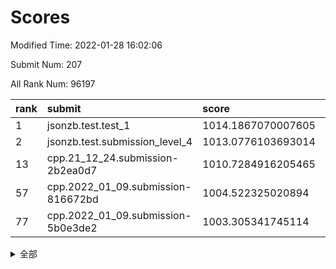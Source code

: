 # Scores

Modified Time: 2022-01-28 16:02:06

Submit Num: 207

All Rank Num: 96197

| rank |               submit               |       score        |       sigma        | pk_num |
| :--- | :--------------------------------- | :----------------- | :----------------- | :----- |
| 1    | jsonzb.test.test_1                 | 1014.1867070007605 | 0.8072414861682828 | 1861   |
| 2    | jsonzb.test.submission_level_4     | 1013.0776103693014 | 0.7812787657707148 | 1857   |
| 13   | cpp.21_12_24.submission-2b2ea0d7   | 1010.7284916205465 | 0.7602849733161479 | 1859   |
| 57   | cpp.2022_01_09.submission-816672bd | 1004.522325020894  | 0.7222648819195056 | 1857   |
| 77   | cpp.2022_01_09.submission-5b0e3de2 | 1003.305341745114  | 0.714652782116042  | 1861   |


<details>
<summary>全部</summary>

| rank |                 submit                 |       score        |       sigma        | pk_num |
| :--- | :------------------------------------- | :----------------- | :----------------- | :----- |
| 1    | jsonzb.test.test_1                     | 1014.1867070007605 | 0.8072414861682828 | 1861   |
| 2    | jsonzb.test.submission_level_4         | 1013.0776103693014 | 0.7812787657707148 | 1857   |
| 3    | gobigger.level_3.submission_level_3_9  | 1012.1381937575505 | 0.7708064825250867 | 1858   |
| 4    | gobigger.level_3.submission_level_3_5  | 1011.5582779765548 | 0.7934304945616393 | 1865   |
| 5    | gobigger.level_3.submission_level_3_13 | 1011.5056554152795 | 0.7619915520049231 | 1861   |
| 6    | gobigger.level_3.submission_level_3_27 | 1011.381848434453  | 0.7381453774255154 | 1860   |
| 7    | gobigger.level_3.submission_level_3_31 | 1011.3421797377929 | 0.7907969288520997 | 1864   |
| 8    | gobigger.level_3.submission_level_3_17 | 1011.1244773607085 | 0.7806355472809876 | 1859   |
| 9    | gobigger.level_3.submission_level_3_39 | 1010.9052632806041 | 0.7551324511251489 | 1852   |
| 10   | gobigger.level_3.submission_level_3_0  | 1010.8965386791091 | 0.7624685031788708 | 1858   |
| 11   | gobigger.level_3.submission_level_3_25 | 1010.8052245867037 | 0.7658479522833291 | 1862   |
| 12   | gobigger.level_3.submission_level_3_21 | 1010.7569119837402 | 0.7554756679997928 | 1860   |
| 13   | cpp.21_12_24.submission-2b2ea0d7       | 1010.7284916205465 | 0.7602849733161479 | 1859   |
| 14   | gobigger.level_3.submission_level_3_42 | 1010.4783827918704 | 0.7854739425666986 | 1859   |
| 15   | gobigger.level_3.submission_level_3_32 | 1010.3082591072931 | 0.7700835412926955 | 1861   |
| 16   | gobigger.level_3.submission_level_3_2  | 1010.2820384841431 | 0.7506956602054613 | 1859   |
| 17   | gobigger.level_3.submission_level_3_4  | 1010.1720676565878 | 0.7527159466102077 | 1861   |
| 18   | gobigger.level_3.submission_level_3_16 | 1010.0952055630295 | 0.7652876945960203 | 1854   |
| 19   | gobigger.level_3.submission_level_3_37 | 1010.015816103859  | 0.7628178647087607 | 1860   |
| 20   | gobigger.level_3.submission_level_3_8  | 1010.0041279103008 | 0.7513630948432074 | 1863   |
| 21   | gobigger.level_3.submission_level_3_49 | 1009.9490070766853 | 0.77054934580369   | 1860   |
| 22   | gobigger.level_3.submission_level_3_10 | 1009.944093852595  | 0.7451218256519719 | 1859   |
| 23   | gobigger.level_3.submission_level_3_40 | 1009.825881484561  | 0.7605461311209183 | 1867   |
| 24   | gobigger.level_3.submission_level_3_19 | 1009.7661848150984 | 0.754104794758865  | 1858   |
| 25   | gobigger.level_3.submission_level_3_29 | 1009.7087393931873 | 0.776181169294811  | 1862   |
| 26   | gobigger.level_3.submission_level_3_34 | 1009.7046353352076 | 0.7695302003371871 | 1857   |
| 27   | gobigger.level_3.submission_level_3_6  | 1009.6940825771461 | 0.7599732130407802 | 1859   |
| 28   | gobigger.level_3.submission_level_3_43 | 1009.6395966953817 | 0.750714196973122  | 1860   |
| 29   | gobigger.level_3.submission_level_3_45 | 1009.5694914423684 | 0.7638062067311931 | 1855   |
| 30   | gobigger.level_3.submission_level_3_11 | 1009.5610105214947 | 0.748440753335134  | 1861   |
| 31   | gobigger.level_3.submission_level_3_22 | 1009.5218751924813 | 0.7539883002451144 | 1856   |
| 32   | gobigger.level_3.submission_level_3_7  | 1009.494003149221  | 0.7498584044526211 | 1851   |
| 33   | gobigger.level_3.submission_level_3_28 | 1009.4459030927529 | 0.7421930283389859 | 1860   |
| 34   | gobigger.level_3.submission_level_3_20 | 1009.4161171069536 | 0.7560132927121437 | 1862   |
| 35   | gobigger.level_3.submission_level_3_38 | 1009.4103743026196 | 0.7614087875385833 | 1859   |
| 36   | gobigger.level_3.submission_level_3_47 | 1009.4061980626352 | 0.7369108493884865 | 1865   |
| 37   | gobigger.level_3.submission_level_3_18 | 1009.3916906762696 | 0.7594816825414238 | 1860   |
| 38   | gobigger.level_3.submission_level_3_26 | 1009.3214283076952 | 0.7534447957659763 | 1854   |
| 39   | gobigger.level_3.submission_level_3_30 | 1009.2899508829927 | 0.7416303362473742 | 1861   |
| 40   | gobigger.level_3.submission_level_3_12 | 1009.1577765210769 | 0.7471459408925288 | 1863   |
| 41   | gobigger.level_3.submission_level_3_3  | 1009.1262463619685 | 0.7642971609871545 | 1855   |
| 42   | gobigger.level_3.submission_level_3_24 | 1009.0866490462264 | 0.74358465262933   | 1862   |
| 43   | gobigger.level_3.submission_level_3_15 | 1009.0585883211148 | 0.7434361323461306 | 1862   |
| 44   | gobigger.level_3.submission_level_3_14 | 1008.9525517746762 | 0.7645659342685414 | 1864   |
| 45   | gobigger.level_3.submission_level_3_36 | 1008.9482291425801 | 0.7365361606575102 | 1863   |
| 46   | gobigger.level_3.submission_level_3_35 | 1008.8804749941936 | 0.7662636206625661 | 1864   |
| 47   | gobigger.level_3.submission_level_3_41 | 1008.8043680027947 | 0.7493126836196143 | 1855   |
| 48   | gobigger.level_3.submission_level_3_1  | 1008.7644738164956 | 0.7379522606873994 | 1859   |
| 49   | gobigger.level_3.submission_level_3_44 | 1008.5430587544251 | 0.7359973239828707 | 1859   |
| 50   | gobigger.level_3.submission_level_3_23 | 1008.484823475391  | 0.7376352374750252 | 1863   |
| 51   | gobigger.level_3.submission_level_3_48 | 1008.476311708775  | 0.741950595093338  | 1857   |
| 52   | gobigger.level_3.submission_level_3_46 | 1008.2202071813985 | 0.7181488147902517 | 1861   |
| 53   | gobigger.level_3.submission_level_3_33 | 1007.9037598269455 | 0.7444544406029379 | 1858   |
| 54   | gobigger.level_1.submission_level_1_32 | 1005.123113674434  | 0.7217088049635074 | 1857   |
| 55   | gobigger.level_1.submission_level_1_5  | 1004.7309179487398 | 0.7182428189984246 | 1856   |
| 56   | gobigger.level_1.submission_level_1_45 | 1004.5823436757292 | 0.7098990245185551 | 1857   |
| 57   | cpp.2022_01_09.submission-816672bd     | 1004.522325020894  | 0.7222648819195056 | 1857   |
| 58   | gobigger.level_1.submission_level_1_0  | 1004.5177804276035 | 0.7280860409943797 | 1859   |
| 59   | gobigger.level_1.submission_level_1_21 | 1004.4735954404268 | 0.7272425686718424 | 1861   |
| 60   | gobigger.level_1.submission_level_1_3  | 1004.459217382282  | 0.7212435608921572 | 1855   |
| 61   | gobigger.level_1.submission_level_1_6  | 1004.2469321408993 | 0.7159937204950737 | 1861   |
| 62   | gobigger.level_1.submission_level_1_20 | 1004.2113727324717 | 0.7350945837659492 | 1862   |
| 63   | gobigger.level_1.submission_level_1_39 | 1004.1094130945976 | 0.7226843214465285 | 1862   |
| 64   | gobigger.level_1.submission_level_1_15 | 1003.9900757141589 | 0.6988858206888351 | 1860   |
| 65   | gobigger.level_1.submission_level_1_16 | 1003.86473480296   | 0.7187187938978044 | 1854   |
| 66   | gobigger.level_1.submission_level_1_17 | 1003.8259554968569 | 0.7192792493122978 | 1857   |
| 67   | gobigger.level_1.submission_level_1_28 | 1003.8174984305722 | 0.7168882215070235 | 1856   |
| 68   | gobigger.level_1.submission_level_1_13 | 1003.7992374629076 | 0.713632387747407  | 1858   |
| 69   | gobigger.level_1.submission_level_1_34 | 1003.77350773902   | 0.7084837577977416 | 1863   |
| 70   | gobigger.level_1.submission_level_1_36 | 1003.7621250908988 | 0.7110194113971767 | 1860   |
| 71   | gobigger.level_1.submission_level_1_11 | 1003.6888883927242 | 0.7161305303424412 | 1858   |
| 72   | gobigger.level_1.submission_level_1_48 | 1003.6792050303728 | 0.7217699977275881 | 1860   |
| 73   | gobigger.level_1.submission_level_1_24 | 1003.6502623485004 | 0.7107323994109622 | 1861   |
| 74   | gobigger.level_1.submission_level_1_49 | 1003.5722852513893 | 0.7201209093976592 | 1863   |
| 75   | gobigger.level_1.submission_level_1_8  | 1003.3550523334793 | 0.7193959236839618 | 1857   |
| 76   | gobigger.level_1.submission_level_1_7  | 1003.3532366792721 | 0.7065785035828086 | 1857   |
| 77   | cpp.2022_01_09.submission-5b0e3de2     | 1003.305341745114  | 0.714652782116042  | 1861   |
| 78   | gobigger.level_1.submission_level_1_37 | 1003.2900400538615 | 0.7071907412532302 | 1859   |
| 79   | gobigger.level_1.submission_level_1_12 | 1003.2859778725509 | 0.721795843954271  | 1855   |
| 80   | gobigger.level_1.submission_level_1_2  | 1003.188676310374  | 0.7132142038259011 | 1861   |
| 81   | gobigger.level_1.submission_level_1_42 | 1003.1762668986374 | 0.7166575612617085 | 1857   |
| 82   | gobigger.level_1.submission_level_1_9  | 1003.125543972617  | 0.7151639861129626 | 1855   |
| 83   | gobigger.level_1.submission_level_1_18 | 1003.0900078030738 | 0.7206951685099658 | 1862   |
| 84   | gobigger.level_1.submission_level_1_27 | 1003.0713590958027 | 0.7084307572349899 | 1858   |
| 85   | gobigger.level_1.submission_level_1_1  | 1002.9967031827208 | 0.7139050316646692 | 1859   |
| 86   | gobigger.level_1.submission_level_1_41 | 1002.9327100976286 | 0.7118605438327757 | 1863   |
| 87   | gobigger.level_1.submission_level_1_33 | 1002.9172396747086 | 0.7216525605964306 | 1854   |
| 88   | gobigger.level_1.submission_level_1_29 | 1002.9064518619762 | 0.7074597979385717 | 1859   |
| 89   | gobigger.level_1.submission_level_1_43 | 1002.8989605066787 | 0.710884356729502  | 1859   |
| 90   | gobigger.level_1.submission_level_1_25 | 1002.8937962244758 | 0.7184086170205721 | 1854   |
| 91   | gobigger.level_1.submission_level_1_44 | 1002.8759108059706 | 0.715343017571949  | 1862   |
| 92   | gobigger.level_1.submission_level_1_22 | 1002.8299188748321 | 0.7169968079824139 | 1860   |
| 93   | gobigger.level_1.submission_level_1_40 | 1002.7222863133546 | 0.7097013971456347 | 1861   |
| 94   | gobigger.level_1.submission_level_1_35 | 1002.7011278233881 | 0.7185905979726399 | 1864   |
| 95   | gobigger.level_1.submission_level_1_30 | 1002.6301891440825 | 0.7122585294618011 | 1856   |
| 96   | gobigger.level_1.submission_level_1_31 | 1002.4672797759342 | 0.7218694454093899 | 1859   |
| 97   | gobigger.level_1.submission_level_1_46 | 1002.431715435416  | 0.7045154578607463 | 1851   |
| 98   | gobigger.level_1.submission_level_1_14 | 1002.3444951234316 | 0.7170582876507691 | 1852   |
| 99   | gobigger.level_1.submission_level_1_19 | 1002.2642180904351 | 0.7071483433188206 | 1858   |
| 100  | gobigger.level_1.submission_level_1_26 | 1002.2210316617476 | 0.714915943041138  | 1857   |
| 101  | gobigger.level_1.submission_level_1_10 | 1002.2074031743268 | 0.7229263237981587 | 1859   |
| 102  | gobigger.level_1.submission_level_1_4  | 1002.0212358384915 | 0.7148822473625448 | 1859   |
| 103  | gobigger.level_1.submission_level_1_23 | 1002.0057713473723 | 0.7213844918515304 | 1861   |
| 104  | gobigger.level_1.submission_level_1_47 | 1001.6161301181234 | 0.7135192263514124 | 1861   |
| 105  | gobigger.level_1.submission_level_1_38 | 1001.0655941732433 | 0.713702655576551  | 1859   |
| 106  | gobigger.random.submission_random_39   | 997.2534986029274  | 0.7101460221660395 | 1858   |
| 107  | gobigger.random.submission_random_37   | 997.1771285704491  | 0.7134700239906323 | 1860   |
| 108  | gobigger.random.submission_random_27   | 997.106879434474   | 0.7030312249395713 | 1858   |
| 109  | gobigger.random.submission_random_28   | 997.0561908097924  | 0.7016060222043844 | 1857   |
| 110  | gobigger.random.submission_random_41   | 997.0554116307619  | 0.7084516257671192 | 1857   |
| 111  | gobigger.random.submission_random_10   | 996.785495710728   | 0.7070242360258543 | 1860   |
| 112  | gobigger.random.submission_random_45   | 996.7795527348483  | 0.7064775358574765 | 1861   |
| 113  | gobigger.random.submission_random_14   | 996.7734094064033  | 0.6961873470722242 | 1858   |
| 114  | gobigger.random.submission_random_23   | 996.7436950792797  | 0.7180945573473084 | 1857   |
| 115  | gobigger.random.submission_random_16   | 996.736079334166   | 0.7135823804943219 | 1858   |
| 116  | gobigger.random.submission_random_29   | 996.7302637624689  | 0.725416943938514  | 1852   |
| 117  | gobigger.random.submission_random_6    | 996.5653928151789  | 0.7074114453321874 | 1861   |
| 118  | gobigger.random.submission_random_21   | 996.5555463407669  | 0.709451803303125  | 1856   |
| 119  | gobigger.random.submission_random_9    | 996.4830502053073  | 0.7190804268725246 | 1857   |
| 120  | gobigger.random.submission_random_18   | 996.4573833749965  | 0.7071912034309767 | 1857   |
| 121  | gobigger.random.submission_random_5    | 996.4189626418308  | 0.7164508779022549 | 1858   |
| 122  | gobigger.random.submission_random_11   | 996.4112879823764  | 0.7110641975982244 | 1862   |
| 123  | gobigger.random.submission_random_0    | 996.3902262796724  | 0.7085839994308876 | 1864   |
| 124  | gobigger.random.submission_random_17   | 996.2323010504939  | 0.7137801236304903 | 1860   |
| 125  | gobigger.random.submission_random_38   | 996.2184296345991  | 0.7002684030108282 | 1856   |
| 126  | gobigger.random.submission_random_48   | 996.1795322917523  | 0.7111822246192019 | 1856   |
| 127  | gobigger.random.submission_random_26   | 996.1503171297562  | 0.701348029832482  | 1856   |
| 128  | gobigger.random.submission_random_19   | 996.1308150650453  | 0.7118011823382822 | 1856   |
| 129  | gobigger.random.submission_random_34   | 996.0802556175089  | 0.7141185736114105 | 1861   |
| 130  | gobigger.random.submission_random_40   | 995.9850573538307  | 0.7060874907932979 | 1863   |
| 131  | gobigger.random.submission_random_30   | 995.964893973431   | 0.7039785857426686 | 1860   |
| 132  | gobigger.random.submission_random_49   | 995.8696098455077  | 0.7168485828382867 | 1857   |
| 133  | gobigger.random.submission_random_36   | 995.859004833419   | 0.709892277055341  | 1861   |
| 134  | gobigger.random.submission_random_33   | 995.8504454273963  | 0.7074525206093989 | 1860   |
| 135  | gobigger.random.submission_random_31   | 995.7929361273901  | 0.7163414370809782 | 1859   |
| 136  | gobigger.random.submission_random_22   | 995.682517725363   | 0.7167290115466427 | 1861   |
| 137  | gobigger.random.submission_random_42   | 995.667403658985   | 0.696133550157046  | 1859   |
| 138  | gobigger.random.submission_random_43   | 995.650190256928   | 0.7123339853665354 | 1858   |
| 139  | gobigger.random.submission_random_46   | 995.6178140773445  | 0.7161009880423477 | 1862   |
| 140  | gobigger.random.submission_random_44   | 995.4997937142568  | 0.7166003383410595 | 1857   |
| 141  | gobigger.random.submission_random_12   | 995.497307548627   | 0.7065135397885268 | 1857   |
| 142  | gobigger.random.submission_random_24   | 995.4903123375757  | 0.7168408532667221 | 1858   |
| 143  | gobigger.random.submission_random_8    | 995.4632127837004  | 0.7198149488465717 | 1853   |
| 144  | gobigger.random.submission_random_4    | 995.4171939706364  | 0.7330861996078829 | 1864   |
| 145  | gobigger.random.submission_random_35   | 995.3553139743237  | 0.716539954003983  | 1860   |
| 146  | gobigger.random.submission_random_7    | 995.3373806949088  | 0.7203829366210597 | 1860   |
| 147  | gobigger.random.submission_random_32   | 995.0237219927023  | 0.7266300597931398 | 1856   |
| 148  | gobigger.random.submission_random_25   | 994.9996215180456  | 0.7157322830845264 | 1862   |
| 149  | gobigger.random.submission_random_13   | 994.99017479109    | 0.7179977750939825 | 1863   |
| 150  | gobigger.random.submission_random_3    | 994.9667838490585  | 0.7058795164665581 | 1857   |
| 151  | gobigger.random.submission_random_2    | 994.9422310017488  | 0.702987708984327  | 1858   |
| 152  | gobigger.random.submission_random_47   | 994.8557592402182  | 0.7154748666338391 | 1858   |
| 153  | gobigger.random.submission_random_1    | 994.8542886927637  | 0.7006034659337257 | 1855   |
| 154  | gobigger.random.submission_random_15   | 994.7427004510052  | 0.7216131723353711 | 1856   |
| 155  | gobigger.random.submission_random_20   | 994.6311917445795  | 0.7149715908737327 | 1864   |
| 156  | gobigger.level_2.submission_level_2_25 | 993.8749138693314  | 0.733679758204168  | 1864   |
| 157  | gobigger.level_2.submission_level_2_40 | 993.6835838830563  | 0.7217067338727856 | 1859   |
| 158  | gobigger.level_2.submission_level_2_32 | 993.6380865104486  | 0.7370351536810887 | 1863   |
| 159  | gobigger.level_2.submission_level_2_34 | 993.4989514824929  | 0.7497996461065518 | 1862   |
| 160  | gobigger.level_2.submission_level_2_15 | 993.4986908223667  | 0.7641199991482028 | 1856   |
| 161  | gobigger.level_2.submission_level_2_48 | 993.387002031758   | 0.7581852464306238 | 1863   |
| 162  | gobigger.level_2.submission_level_2_10 | 993.3819398066184  | 0.7438593023476546 | 1858   |
| 163  | gobigger.level_2.submission_level_2_22 | 993.3675261898246  | 0.731462041031811  | 1862   |
| 164  | gobigger.level_2.submission_level_2_23 | 993.2684431032965  | 0.7202474443257714 | 1858   |
| 165  | gobigger.level_2.submission_level_2_17 | 993.2576406753566  | 0.7353731406341274 | 1855   |
| 166  | gobigger.level_2.submission_level_2_26 | 993.1945885725073  | 0.7304616172222309 | 1857   |
| 167  | gobigger.level_2.submission_level_2_16 | 993.0986612258209  | 0.7339923806042211 | 1858   |
| 168  | gobigger.level_2.submission_level_2_19 | 993.0775064221681  | 0.7459239722724608 | 1855   |
| 169  | gobigger.level_2.submission_level_2_0  | 992.8364386575579  | 0.7402983653884744 | 1857   |
| 170  | gobigger.level_2.submission_level_2_46 | 992.778290510164   | 0.7331309457576587 | 1862   |
| 171  | gobigger.level_2.submission_level_2_3  | 992.7039359876921  | 0.7336948957218976 | 1857   |
| 172  | gobigger.level_2.submission_level_2_1  | 992.6720800465812  | 0.735237001392475  | 1861   |
| 173  | gobigger.level_2.submission_level_2_29 | 992.5723642634882  | 0.7463311899800197 | 1857   |
| 174  | gobigger.level_2.submission_level_2_31 | 992.5108626099227  | 0.7339580565812156 | 1858   |
| 175  | gobigger.level_2.submission_level_2_36 | 992.4296574679062  | 0.7546595249784729 | 1864   |
| 176  | gobigger.level_2.submission_level_2_9  | 992.4294372655153  | 0.7426298777841985 | 1858   |
| 177  | gobigger.level_2.submission_level_2_18 | 992.3169514483709  | 0.7488036104215996 | 1856   |
| 178  | gobigger.level_2.submission_level_2_39 | 992.2954721421398  | 0.7358921830072594 | 1859   |
| 179  | gobigger.level_2.submission_level_2_33 | 992.2467583195097  | 0.7500607088979698 | 1855   |
| 180  | gobigger.level_2.submission_level_2_6  | 992.1401717463776  | 0.7655442065056126 | 1859   |
| 181  | gobigger.level_2.submission_level_2_27 | 992.0449170806714  | 0.7356637316666496 | 1863   |
| 182  | gobigger.level_2.submission_level_2_30 | 992.0097156104279  | 0.7496755804677286 | 1857   |
| 183  | gobigger.level_2.submission_level_2_2  | 992.001914130632   | 0.7411097342306338 | 1860   |
| 184  | gobigger.level_2.submission_level_2_49 | 991.9462240078459  | 0.7669639149196307 | 1859   |
| 185  | gobigger.level_2.submission_level_2_14 | 991.9363428271649  | 0.7586918649362102 | 1860   |
| 186  | gobigger.level_2.submission_level_2_4  | 991.8674531460118  | 0.7511548506870257 | 1859   |
| 187  | gobigger.level_2.submission_level_2_43 | 991.8511773862077  | 0.7498262582234991 | 1857   |
| 188  | gobigger.level_2.submission_level_2_24 | 991.7993114571777  | 0.7653809446998606 | 1856   |
| 189  | gobigger.level_2.submission_level_2_35 | 991.7244483575038  | 0.7359206848603845 | 1860   |
| 190  | gobigger.level_2.submission_level_2_42 | 991.7072960530844  | 0.7519249933407443 | 1861   |
| 191  | gobigger.level_2.submission_level_2_37 | 991.6410377224302  | 0.7613575494895221 | 1858   |
| 192  | gobigger.level_2.submission_level_2_28 | 991.5170947982643  | 0.7451443606905891 | 1854   |
| 193  | gobigger.level_2.submission_level_2_12 | 991.4136041974948  | 0.7671355550283389 | 1861   |
| 194  | gobigger.level_2.submission_level_2_41 | 991.3941573195054  | 0.7667421490021534 | 1855   |
| 195  | gobigger.level_2.submission_level_2_20 | 991.2913494198133  | 0.7680084311063751 | 1856   |
| 196  | gobigger.level_2.submission_level_2_13 | 991.2749556891729  | 0.7580353479959868 | 1859   |
| 197  | gobigger.level_2.submission_level_2_21 | 991.1086372453308  | 0.7782257628109944 | 1858   |
| 198  | gobigger.level_2.submission_level_2_8  | 991.0575554141919  | 0.7621937835761252 | 1869   |
| 199  | gobigger.level_2.submission_level_2_44 | 990.8979518392615  | 0.7575225218494841 | 1858   |
| 200  | gobigger.level_2.submission_level_2_45 | 990.8415282408338  | 0.7405986940411575 | 1855   |
| 201  | gobigger.level_2.submission_level_2_38 | 990.8230459081079  | 0.7584186006430679 | 1856   |
| 202  | gobigger.level_2.submission_level_2_5  | 990.6606260723796  | 0.7537374250660365 | 1857   |
| 203  | gobigger.level_2.submission_level_2_47 | 990.093779400167   | 0.7623349095445731 | 1858   |
| 204  | gobigger.level_2.submission_level_2_7  | 989.9970082752603  | 0.764715498385288  | 1854   |
| 205  | gobigger.level_2.submission_level_2_11 | 989.5134624150593  | 0.803571874210762  | 1853   |
| 206  | gobigger.none.submission_none_1        | 977.3479136450381  | 1.2287987997103502 | 1861   |
| 207  | gobigger.none.submission_none_0        | 976.2927899425349  | 1.340658564788738  | 1860   |

</details>